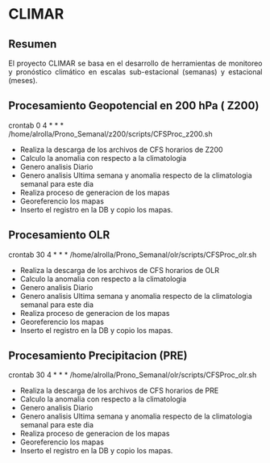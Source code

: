 # CLIMAR
## Resumen
<p align="justify" >
El proyecto CLIMAR se basa en el desarrollo de herramientas de monitoreo y pronóstico climático en escalas sub-estacional (semanas) y estacional (meses).        
</p>

## Procesamiento Geopotencial en 200 hPa ( Z200)
crontab
0 4 * * * /home/alrolla/Prono_Semanal/z200/scripts/CFSProc_z200.sh

* Realiza la descarga de los archivos de CFS  horarios de Z200
* Calculo la anomalia con respecto a la climatologia
* Genero analisis Diario
* Genero analisis Ultima semana y anomalia respecto de la climatologia semanal para este dia
* Realiza proceso de generacion de los mapas
* Georeferencio los mapas
* Inserto el registro en la DB y copio los mapas.

## Procesamiento OLR

crontab
30 4 * * * /home/alrolla/Prono_Semanal/olr/scripts/CFSProc_olr.sh

* Realiza la descarga de los archivos de CFS horarios de OLR
* Calculo la anomalia con respecto a la climatologia
* Genero analisis Diario
* Genero analisis Ultima semana y anomalia respecto de la climatologia semanal para este dia
* Realiza proceso de generacion de los mapas
* Georeferencio los mapas
* Inserto el registro en la DB y copio los mapas.

## Procesamiento Precipitacion (PRE)

crontab
30 4 * * * /home/alrolla/Prono_Semanal/olr/scripts/CFSProc_olr.sh

* Realiza la descarga de los archivos de CFS horarios de PRE
* Calculo la anomalia con respecto a la climatologia
* Genero analisis Diario
* Genero analisis Ultima semana y anomalia respecto de la climatologia semanal para este dia
* Realiza proceso de generacion de los mapas
* Georeferencio los mapas
* Inserto el registro en la DB y copio los mapas.
